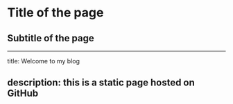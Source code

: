 # Title of the page

## Subtitle of the page

---
title: Welcome to my blog

description: this is a static page hosted on GitHub
---

